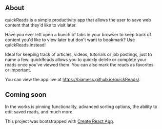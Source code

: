 
## About
quickReads is a simple productivity app that allows the user to save web content that they'd like to visit later. 

Have you ever left open a bunch of tabs in your browser to keep track of content you'd like to view later but don't want to bookmark? Use quickReads instead! 

Ideal for keeping track of articles, videos, tutorials or job postings, just to name a few. quickReads allows you to quickly delete or complete your reads once you've viewed them. You can also mark the reads as favorites or important.

You can view the app live at https://biamess.github.io/quickReads/.

## Coming soon
In the works is pinning functionality, advanced sorting options, the ability to edit saved reads, and much more.

This project was bootstrapped with [Create React App](https://github.com/facebook/create-react-app).

